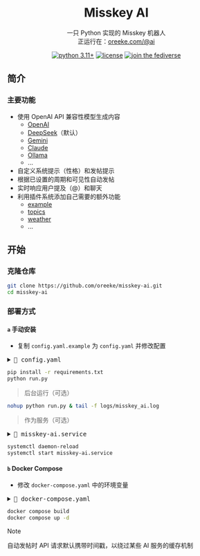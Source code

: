 <div align="center">

<h1>Misskey AI</h1>

一只 Python 实现的 Misskey 机器人<br>
正运行在：[oreeke.com/@ai](https://oreeke.com/@ai)

<a href="https://www.python.org/downloads">
    <img alt="python 3.11+" src="https://img.shields.io/badge/python-3.11+-3776ab.svg?style=for-the-badge&labelColor=303030"></a>
<a href="./LICENSE">
    <img alt="license" src="https://img.shields.io/badge/license-AGPL--3.0-603669.svg?style=for-the-badge&labelColor=303030"></a>
<a href="https://oreeke.com">
    <img alt="join the fediverse" src="https://img.shields.io/badge/join_the-fediverse-ce6641.svg?style=for-the-badge&labelColor=303030"></a>

</div>

## 简介

### 主要功能

- 使用 OpenAI API 兼容性模型生成内容
  - [OpenAI](https://platform.openai.com/docs/overview)
  - [DeepSeek](https://api-docs.deepseek.com/)（默认）
  - [Gemini](https://ai.google.dev/gemini-api/docs/openai)
  - [Claude](https://docs.anthropic.com/en/api/openai-sdk)
  - [Ollama](https://ollama.com/blog/openai-compatibility)
  - ...
- 自定义系统提示（性格）和发帖提示
- 根据已设置的周期和可见性自动发帖
- 实时响应用户提及（@）和聊天
- 利用插件系统添加自己需要的额外功能
  - [example](./plugins/example)
  - [topics](./plugins/topics)
  - [weather](./plugins/weather)
  - ...

## 开始

### 克隆仓库

```bash
git clone https://github.com/oreeke/misskey-ai.git
cd misskey-ai
```

### 部署方式

#### `a` 手动安装

- 复制 `config.yaml.example` 为 `config.yaml` 并修改配置
<details>
<summary><kbd>📃 config.yaml</kbd></summary>

```yaml
misskey:
  instance_url: "https://misskey.example.com"       # Misskey 实例 URL
  access_token: "your_access_token_here"            # Misskey 访问令牌

openai:
  api_key: "your_openai_api_key_here"               # OpenAI API 密钥
  model: "deepseek-chat"                            # 使用的模型名称
  api_base: "https://api.deepseek.com/v1"           # OpenAI API 端点
  max_tokens: 1000                                  # 最大生成 token 数
  temperature: 0.8                                  # 温度参数

bot:
  system_prompt: |                                  # 系统提示词（支持文件导入："prompts/*.txt"，"file://path/to/*.txt"）
    你是一个可爱的AI助手，运行在Misskey平台上。
    请用简短、友好的方式发帖和回答问题。

  auto_post:
    enabled: true                                   # 是否启用自动发帖
    interval_minutes: 180                           # 发帖间隔（分钟）
    max_posts_per_day: 8                            # 每日最大发帖数量（凌晨 0 点重置计数器）
    visibility: "public"                            # 发帖可见性（public/home/followers/specified）
    prompt: |                                       # 发帖提示词
      生成一篇有趣、有见解的社交媒体帖子。

  response:
    mention_enabled: true                           # 是否响应提及（@）
    chat_enabled: true                              # 是否响应聊天
    chat_memory: 10                                 # 聊天上下文记忆长度（条）

log:
  level: "INFO"                                     # 日志级别 (DEBUG/INFO/WARNING/ERROR)
```
</details>

```bash
pip install -r requirements.txt
python run.py
```

> 后台运行（可选）
```bash
nohup python run.py & tail -f logs/misskey_ai.log
```

> 作为服务（可选）

<details>
<summary><kbd>📃 misskey-ai.service</kbd></summary>

```ini
[Unit]
Description=Misskey AI Service
After=network.target

[Service]
Type=exec
WorkingDirectory=/path/to/misskey-ai
ExecStart=/path/to/envs/misskey-ai/bin/python run.py
KillMode=control-group
TimeoutStopSec=5

[Install]
WantedBy=multi-user.target
```
</details>

```bash
systemctl daemon-reload
systemctl start misskey-ai.service
```

#### `b` Docker Compose

- 修改 `docker-compose.yaml` 中的环境变量
<details>
<summary><kbd>📃 docker-compose.yaml</kbd></summary>

```yaml
MISSKEY_INSTANCE_URL=https://misskey.example.com           # Misskey 实例 URL
MISSKEY_ACCESS_TOKEN=your_access_token_here                # Misskey 访问令牌
OPENAI_API_KEY=your_openai_api_key_here                    # OpenAI API 密钥
OPENAI_MODEL=deepseek-chat                                 # 使用的模型名称
OPENAI_API_BASE=https://api.deepseek.com/v1                # OpenAI API 端点
OPENAI_MAX_TOKENS=1000                                     # OpenAI 最大生成 token 数
OPENAI_TEMPERATURE=0.8                                     # OpenAI 温度参数
BOT_SYSTEM_PROMPT=你是一个可爱的AI助手...                    # 系统提示词（支持文件导入："prompts/*.txt"，"file://path/to/*.txt"）
BOT_AUTO_POST_ENABLED=true                                 # 是否启用自动发帖
BOT_AUTO_POST_INTERVAL=180                                 # 发帖间隔（分钟）
BOT_AUTO_POST_MAX_PER_DAY=8                                # 每日最大发帖数量（凌晨 0 点重置计数器）
BOT_AUTO_POST_VISIBILITY=public                            # 发帖可见性（public/home/followers/specified）
BOT_AUTO_POST_PROMPT=生成一篇有趣、有见解的社交媒体帖子。      # 发帖提示词
BOT_RESPONSE_MENTION_ENABLED=true                          # 是否响应提及（@）
BOT_RESPONSE_CHAT_ENABLED=true                             # 是否响应聊天
BOT_RESPONSE_CHAT_MEMORY=10                                # 聊天上下文记忆长度（条）
LOG_LEVEL=INFO                                             # 日志级别 (DEBUG/INFO/WARNING/ERROR)
```
</details>

```bash
docker compose build
docker compose up -d
```

> [!NOTE]
>
> 自动发帖时 API 请求默认携带时间戳，以绕过某些 AI 服务的缓存机制
